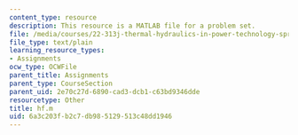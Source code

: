 ```yaml
---
content_type: resource
description: This resource is a MATLAB file for a problem set.
file: /media/courses/22-313j-thermal-hydraulics-in-power-technology-spring-2007/6a3c203fb2c7db985129513c48dd1946_hf.m
file_type: text/plain
learning_resource_types:
- Assignments
ocw_type: OCWFile
parent_title: Assignments
parent_type: CourseSection
parent_uid: 2e70c27d-6890-cad3-dcb1-c63bd9346dde
resourcetype: Other
title: hf.m
uid: 6a3c203f-b2c7-db98-5129-513c48dd1946
---
```

